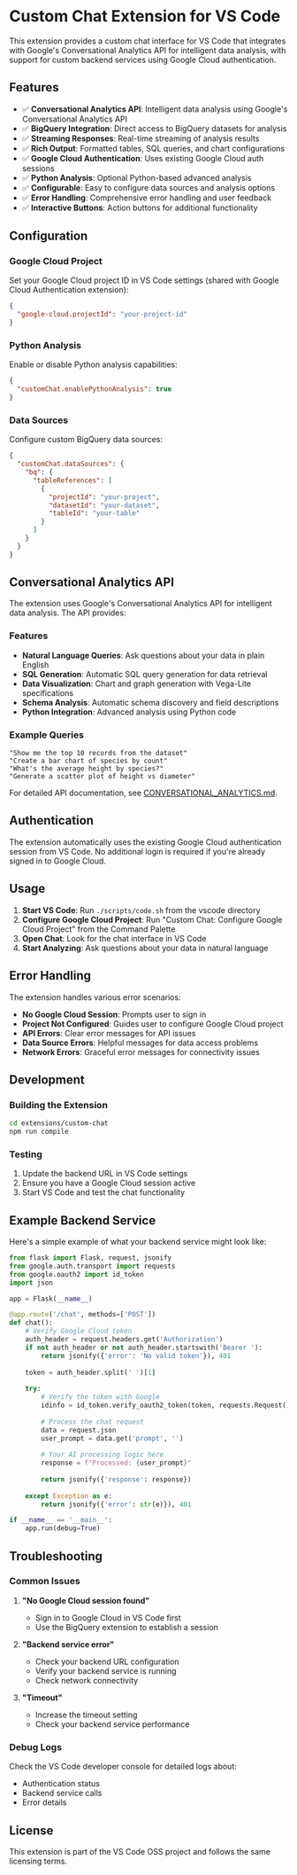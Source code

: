 # Custom Chat Extension for VS Code

This extension provides a custom chat interface for VS Code that integrates with Google's Conversational Analytics API for intelligent data analysis, with support for custom backend services using Google Cloud authentication.

## Features

- ✅ **Conversational Analytics API**: Intelligent data analysis using Google's Conversational Analytics API
- ✅ **BigQuery Integration**: Direct access to BigQuery datasets for analysis
- ✅ **Streaming Responses**: Real-time streaming of analysis results
- ✅ **Rich Output**: Formatted tables, SQL queries, and chart configurations
- ✅ **Google Cloud Authentication**: Uses existing Google Cloud auth sessions
- ✅ **Python Analysis**: Optional Python-based advanced analysis
- ✅ **Configurable**: Easy to configure data sources and analysis options
- ✅ **Error Handling**: Comprehensive error handling and user feedback
- ✅ **Interactive Buttons**: Action buttons for additional functionality

## Configuration

### Google Cloud Project

Set your Google Cloud project ID in VS Code settings (shared with Google Cloud Authentication extension):

```json
{
  "google-cloud.projectId": "your-project-id"
}
```

### Python Analysis

Enable or disable Python analysis capabilities:

```json
{
  "customChat.enablePythonAnalysis": true
}
```

### Data Sources

Configure custom BigQuery data sources:

```json
{
  "customChat.dataSources": {
    "bq": {
      "tableReferences": [
        {
          "projectId": "your-project",
          "datasetId": "your-dataset", 
          "tableId": "your-table"
        }
      ]
    }
  }
}
```

## Conversational Analytics API

The extension uses Google's Conversational Analytics API for intelligent data analysis. The API provides:

### Features

- **Natural Language Queries**: Ask questions about your data in plain English
- **SQL Generation**: Automatic SQL query generation for data retrieval
- **Data Visualization**: Chart and graph generation with Vega-Lite specifications
- **Schema Analysis**: Automatic schema discovery and field descriptions
- **Python Integration**: Advanced analysis using Python code

### Example Queries

```
"Show me the top 10 records from the dataset"
"Create a bar chart of species by count"
"What's the average height by species?"
"Generate a scatter plot of height vs diameter"
```

For detailed API documentation, see [CONVERSATIONAL_ANALYTICS.md](./CONVERSATIONAL_ANALYTICS.md).

## Authentication

The extension automatically uses the existing Google Cloud authentication session from VS Code. No additional login is required if you're already signed in to Google Cloud.

## Usage

1. **Start VS Code**: Run `./scripts/code.sh` from the vscode directory
2. **Configure Google Cloud Project**: Run "Custom Chat: Configure Google Cloud Project" from the Command Palette
3. **Open Chat**: Look for the chat interface in VS Code
4. **Start Analyzing**: Ask questions about your data in natural language

## Error Handling

The extension handles various error scenarios:

- **No Google Cloud Session**: Prompts user to sign in
- **Project Not Configured**: Guides user to configure Google Cloud project
- **API Errors**: Clear error messages for API issues
- **Data Source Errors**: Helpful messages for data access problems
- **Network Errors**: Graceful error messages for connectivity issues

## Development

### Building the Extension

```bash
cd extensions/custom-chat
npm run compile
```

### Testing

1. Update the backend URL in VS Code settings
2. Ensure you have a Google Cloud session active
3. Start VS Code and test the chat functionality

## Example Backend Service

Here's a simple example of what your backend service might look like:

```python
from flask import Flask, request, jsonify
from google.auth.transport import requests
from google.oauth2 import id_token
import json

app = Flask(__name__)

@app.route('/chat', methods=['POST'])
def chat():
    # Verify Google Cloud token
    auth_header = request.headers.get('Authorization')
    if not auth_header or not auth_header.startswith('Bearer '):
        return jsonify({'error': 'No valid token'}), 401
    
    token = auth_header.split(' ')[1]
    
    try:
        # Verify the token with Google
        idinfo = id_token.verify_oauth2_token(token, requests.Request())
        
        # Process the chat request
        data = request.json
        user_prompt = data.get('prompt', '')
        
        # Your AI processing logic here
        response = f"Processed: {user_prompt}"
        
        return jsonify({'response': response})
        
    except Exception as e:
        return jsonify({'error': str(e)}), 401

if __name__ == '__main__':
    app.run(debug=True)
```

## Troubleshooting

### Common Issues

1. **"No Google Cloud session found"**
   - Sign in to Google Cloud in VS Code first
   - Use the BigQuery extension to establish a session

2. **"Backend service error"**
   - Check your backend URL configuration
   - Verify your backend service is running
   - Check network connectivity

3. **"Timeout"**
   - Increase the timeout setting
   - Check your backend service performance

### Debug Logs

Check the VS Code developer console for detailed logs about:
- Authentication status
- Backend service calls
- Error details

## License

This extension is part of the VS Code OSS project and follows the same licensing terms. 